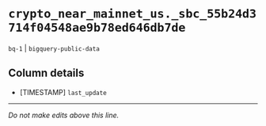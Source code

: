 # `crypto_near_mainnet_us._sbc_55b24d3714f04548ae9b78ed646db7de`
`bq-1` | `bigquery-public-data`

## Column details
* [TIMESTAMP] `last_update`

-------------------------------------------------------------------------------
*Do not make edits above this line.*
